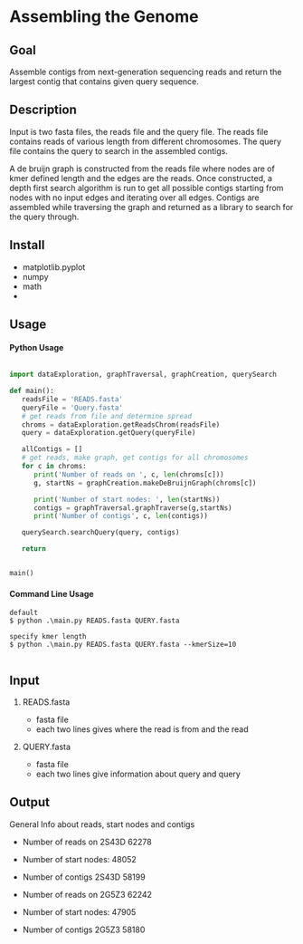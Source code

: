 # Assembling the Genome

## Goal
Assemble contigs from next-generation sequencing reads and return the largest contig that contains
given query sequence.
 
## Description
Input is two fasta files, the reads file and the query file. The reads file contains reads 
of various length from different chromosomes. The query file contains the query to search in the
assembled contigs. 

A de bruijn graph is constructed from the reads file where nodes are of kmer defined length and
the edges are the reads. Once constructed, a depth first search algorithm is run to get all possible
contigs starting from nodes with no input edges and iterating over all edges. Contigs are assembled 
while traversing the graph and returned as a library to search for the query through.

## Install
- matplotlib.pyplot
- numpy
- math 
- 
## Usage
#### Python Usage
```python

import dataExploration, graphTraversal, graphCreation, querySearch

def main():
   readsFile = 'READS.fasta'
   queryFile = 'Query.fasta'
   # get reads from file and determine spread
   chroms = dataExploration.getReadsChrom(readsFile)
   query = dataExploration.getQuery(queryFile)

   allContigs = []
   # get reads, make graph, get contigs for all chromosomes
   for c in chroms:
      print('Number of reads on ', c, len(chroms[c]))
      g, startNs = graphCreation.makeDeBruijnGraph(chroms[c])

      print('Number of start nodes: ', len(startNs))
      contigs = graphTraversal.graphTraverse(g,startNs)
      print('Number of contigs', c, len(contigs))

   querySearch.searchQuery(query, contigs)

   return


main()
```
#### Command Line Usage
```commandline
default
$ python .\main.py READS.fasta QUERY.fasta

specify kmer length
$ python .\main.py READS.fasta QUERY.fasta --kmerSize=10


```

## Input
1. READS.fasta
   - fasta file
   - each two lines gives where the read is from and the read

2. QUERY.fasta
   - fasta file
   - each two lines give information about query and query

## Output
General Info about reads, start nodes and contigs
- Number of reads on  2S43D 62278

- Number of start nodes:  48052
- Number of contigs 2S43D 58199
- Number of reads on  2G5Z3 62242
- Number of start nodes:  47905
- Number of contigs 2G5Z3 58180
